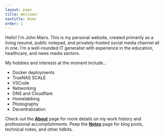 ```yaml
---
layout: page
title: Welcome!
navtitle: Home
order: 1
---
```

Hello! I'm John Mairs. This is my personal website, created primarily as a living resumé, public notepad, and privately-hosted social media channel all in one. I'm a well-rounded IT generalist with experience in the education, healthcare, and news media sectors.

My hobbies and interests at the moment include...
- Docker deployments
- TrueNAS SCALE
- VSCode
- Networking
- DNS and Cloudflare
- Homelabbing
- Photography
- Decentralization

Check out the [__About__](/about) page for more details on my work history and professional accomplishments. Peep the [__Notes__](/notes) page for blog posts, technical notes, and other tidbits.